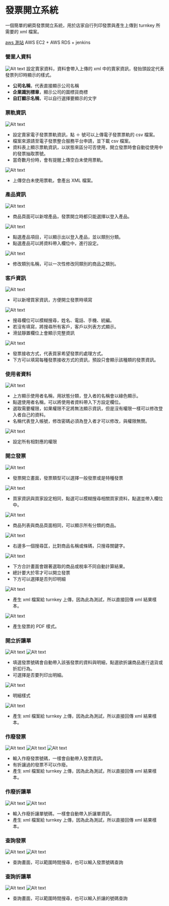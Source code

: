 # 發票開立系統

一個簡單的網頁發票開立系統，用於店家自行列印發票與產生上傳到 turnkey 所需要的 xml 檔案。

[aws 測站](http://invoice.jason1231.com/)
AWS EC2 + AWS RDS + jenkins


### 營業人資料
![Alt text](mdImage/image.png)
設定賣家資料，資料會帶入上傳的 xml 中的賣家資訊，發抬頭設定代表發票列印時顯示的樣式。
- **公司名稱**，代表直接顯示公司名稱
- **企業識別標章**，顯示公司的圖標貨商標
- **自訂顯示名稱**，可以自行選擇要顯示的文字

### 票軌資訊
![Alt text](mdImage/image-1.png)

- 設定賣家電子發票票軌資訊，點 ＋ 號可以上傳電子發票票軌的 csv 檔案。
- 檔案來源請至電子發票整合服務平台申請，並下載 csv 檔案。
- 資料表上顯示票軌資訊，以狀態來區分可否使用，開立發票時會自動從使用中的發票抽取票號。
- 當奇數月份時，會有提醒上傳空白未使用票軌。

![Alt text](mdImage/image-30.png)

- 上傳空白未使用票軌，會產出 XML 檔案。

### 產品資訊
![Alt text](mdImage/image-2.png)

- 商品頁面可以新增產品，發票開立時都只能選擇以登入產品。

![Alt text](mdImage/image-3.png)

- 點選產品項目，可以顯示出以登入產品，並以類別分類。
- 點選產品可以將資料帶入欄位中，進行設定。

![Alt text](mdImage/image-4.png)

- 修改類別名稱，可以一次性修改同類別的商品之類別。

### 客戶資訊
![Alt text](mdImage/image-5.png)

- 可以新增買家資訊，方便開立發票時填寫

![Alt text](mdImage/image-6.png)

- 搜尋欄位可以模糊搜尋，姓名、電話、手機、統編。
- 若沒有填寫，將搜尋所有客戶，客戶以列表方式顯示。
- 滑鼠靜置欄位上會顯示完整資訊

![Alt text](mdImage/image-7.png)

- 發票接收方式，代表買家希望發票的處理方式。
- 下方可以填寫每種發票接收方式的資訊，預設只會顯示該種類的發票資訊。

### 使用者資料
![Alt text](mdImage/image-8.png)

- 上方顯示使用者名稱，用狀態分類，登入者的名稱會以綠色顯示。
- 點選使用者名稱，可以將使用者資料帶入下方設定欄位。
- 選取需要權限，如果權限不足將無法顯示資訊，但是沒有權限一樣可以修改登入者自己的資料。
- 名稱代表登入帳號，修改密碼必須為登入者才可以修改，與權限無關。

![Alt text](mdImage/image-9.png)

- 設定所有相對應的權限

### 開立發票
![Alt text](mdImage/image-10.png)

- 發票開立畫面，發票類型可以選擇一般發票或是特種發票

![Alt text](mdImage/image-11.png)

- 買家資訊與買家設定相同，點選可以模糊搜尋相關買家資料，點選並帶入欄位中。

![Alt text](mdImage/image-12.png)

- 商品列表與商品頁面相同，可以顯示所有分類的商品。

![Alt text](mdImage/image-13.png)

- 右邊多一個搜尋匡，比對商品名稱或條碼，只搜尋關鍵字。

![Alt text](mdImage/image-14.png)

- 下方合計畫面會跟著選取的商品或稅率不同自動計算結果。
- 總計要大於零才可以開立發票
- 下方可以選擇是否列印明細

![Alt text](mdImage/image-15.png)

- 產生 xml 檔案給 turnkey 上傳，因為此為測試，所以直接回傳 xml 結果樣本。

![Alt text](mdImage/image-16.png)

- 產生發票的 PDF 樣式。

### 開立折讓單
![Alt text](mdImage/image-25.png)
![Alt text](mdImage/image-17.png)

- 填選發票號碼會自動帶入該張發票的資料與明細，點選欲折讓商品進行退貨或折扣行為。
- 可選擇是否要列印出明細。

![Alt text](mdImage/image-18.png)

- 明細樣式

![Alt text](mdImage/image-19.png)

- 產生 xml 檔案給 turnkey 上傳，因為此為測試，所以直接回傳 xml 結果樣本。

### 作廢發票
![Alt text](mdImage/image-20.png)
![Alt text](mdImage/image-21.png)
![Alt text](mdImage/image-22.png)

- 輸入作廢發票號碼，一樣會自動帶入發票資訊。
- 有折讓過的發票不可以作廢。
- 產生 xml 檔案給 turnkey 上傳，因為此為測試，所以直接回傳 xml 結果樣本。
### 作廢折讓單
![Alt text](mdImage/image-23.png)
![Alt text](mdImage/image-24.png)
- 輸入作廢折讓單號碼，一樣會自動帶入折讓單資訊。
- 產生 xml 檔案給 turnkey 上傳，因為此為測試，所以直接回傳 xml 結果樣本。

### 查詢發票
![Alt text](mdImage/image-29.png)
![Alt text](mdImage/image-26.png)

- 查詢畫面，可以範圍時間搜尋，也可以輸入發票號碼查詢
### 查詢折讓單
![Alt text](mdImage/image-27.png)
![Alt text](mdImage/image-28.png)

- 查詢畫面，可以範圍時間搜尋，也可以輸入折讓的號碼查詢
<!-- ### 下載媒體申報檔 -->
